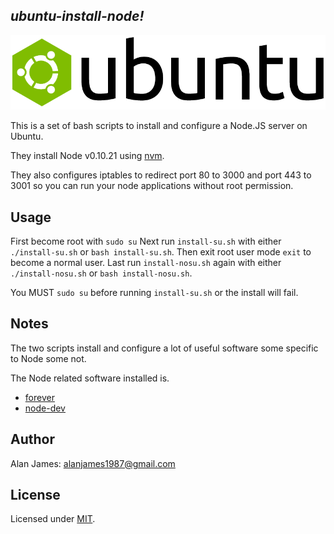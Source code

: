 *ubuntu-install-node!*
---

![](https://raw.githubusercontent.com/alanjames1987/ubuntu-install-node/master/media/logo.png)

This is a set of bash scripts to install and configure a Node.JS server on Ubuntu.

They install Node v0.10.21 using [nvm](https://github.com/creationix/nvm).

They also configures iptables to redirect port 80 to 3000 and port 443 to 3001 so you can run your node applications without root permission. 

Usage
---

First become root with `sudo su` 
Next run `install-su.sh` with either `./install-su.sh` or `bash install-su.sh`.
Then exit root user mode `exit` to become a normal user.
Last run `install-nosu.sh` again with either `./install-nosu.sh` or `bash install-nosu.sh`.

You MUST `sudo su` before running `install-su.sh` or the install will fail.

Notes
---

The two scripts install and configure a lot of useful software some specific to Node some not. 

The Node related software installed is.
* [forever](https://github.com/nodejitsu/forever)
* [node-dev](https://github.com/fgnass/node-dev)

Author
---
Alan James: [alanjames1987@gmail.com](mailto:alanjames1987@gmail.com)

License
---
Licensed under [MIT](https://github.com/alanjames1987/ubuntu-install-node/blob/master/LICENSE).